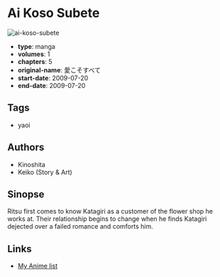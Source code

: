 # Ai Koso Subete

![ai-koso-subete](https://cdn.myanimelist.net/images/manga/2/67171.jpg)

-   **type**: manga
-   **volumes**: 1
-   **chapters**: 5
-   **original-name**: 愛こそすべて
-   **start-date**: 2009-07-20
-   **end-date**: 2009-07-20

## Tags

-   yaoi

## Authors

-   Kinoshita
-   Keiko (Story & Art)

## Sinopse

Ritsu first comes to know Katagiri as a customer of the flower shop he works at. Their relationship begins to change when he finds Katagiri dejected over a failed romance and comforts him.

## Links

-   [My Anime list](https://myanimelist.net/manga/33871/Ai_Koso_Subete)
